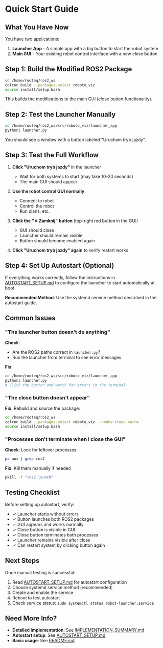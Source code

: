 # Quick Start Guide

## What You Have Now

You have two applications:

1. **Launcher App** - A simple app with a big button to start the robot system
2. **Main GUI** - Your existing robot control interface with a new close button

## Step 1: Build the Modified ROS2 Package

```bash
cd /home/rooteq/ros2_ws
colcon build --packages-select roboto_viz
source install/setup.bash
```

This builds the modifications to the main GUI (close button functionality).

## Step 2: Test the Launcher Manually

```bash
cd /home/rooteq/ros2_ws/src/roboto_viz/launcher_app
python3 launcher.py
```

You should see a window with a button labeled "Uruchom tryb jazdy".

## Step 3: Test the Full Workflow

1. **Click "Uruchom tryb jazdy"** in the launcher
   - Wait for both systems to start (may take 10-20 seconds)
   - The main GUI should appear

2. **Use the robot control GUI normally**
   - Connect to robot
   - Control the robot
   - Run plans, etc.

3. **Click the "✕ Zamknij" button** (top-right red button in the GUI)
   - GUI should close
   - Launcher should remain visible
   - Button should become enabled again

4. **Click "Uruchom tryb jazdy" again** to verify restart works

## Step 4: Set Up Autostart (Optional)

If everything works correctly, follow the instructions in [AUTOSTART_SETUP.md](AUTOSTART_SETUP.md) to configure the launcher to start automatically at boot.

**Recommended Method**: Use the systemd service method described in the autostart guide.

## Common Issues

### "The launcher button doesn't do anything"

**Check**:
- Are the ROS2 paths correct in `launcher.py`?
- Run the launcher from terminal to see error messages

**Fix**:
```bash
cd /home/rooteq/ros2_ws/src/roboto_viz/launcher_app
python3 launcher.py
# Click the button and watch for errors in the terminal
```

### "The close button doesn't appear"

**Fix**: Rebuild and source the package:
```bash
cd /home/rooteq/ros2_ws
colcon build --packages-select roboto_viz --cmake-clean-cache
source install/setup.bash
```

### "Processes don't terminate when I close the GUI"

**Check**: Look for leftover processes
```bash
ps aux | grep ros2
```

**Fix**: Kill them manually if needed
```bash
pkill -f "ros2 launch"
```

## Testing Checklist

Before setting up autostart, verify:

- ✓ Launcher starts without errors
- ✓ Button launches both ROS2 packages
- ✓ GUI appears and works normally
- ✓ Close button is visible in GUI
- ✓ Close button terminates both processes
- ✓ Launcher remains visible after close
- ✓ Can restart system by clicking button again

## Next Steps

Once manual testing is successful:

1. Read [AUTOSTART_SETUP.md](AUTOSTART_SETUP.md) for autostart configuration
2. Choose systemd service method (recommended)
3. Create and enable the service
4. Reboot to test autostart
5. Check service status: `sudo systemctl status robot-launcher.service`

## Need More Info?

- **Detailed implementation**: See [IMPLEMENTATION_SUMMARY.md](IMPLEMENTATION_SUMMARY.md)
- **Autostart setup**: See [AUTOSTART_SETUP.md](AUTOSTART_SETUP.md)
- **Basic usage**: See [README.md](README.md)
